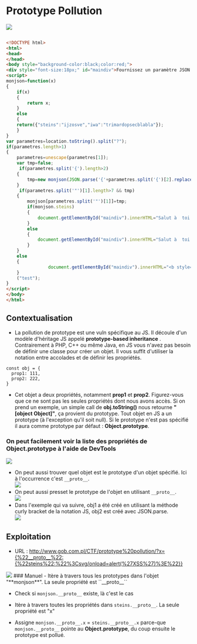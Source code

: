 # Prototype Pollution
<img src="https://media.discordapp.net/attachments/768928242467340328/772469748205748244/unknown.png">

```HTML

<!DOCTYPE html>
<html>
<head>
</head>
<body style="background-color:black;color:red;">
<div style="font-size:18px;" id="maindiv">Fournissez un paramètre JSON valide {} !</div>
<script>
monjson=function(x)
{
    if(x)
    {
        return x;
    }
    else
    {
    return({"steins":"ijzosve","iwa":"trimardopsecblabla"});
    }
}
var parametres=location.toString().split("?");
if(parametres.length>1)
{
    parametres=unescape(parametres[1]);
    var tmp=false;
     if(parametres.split('{').length>2)
    {
        tmp=new monjson(JSON.parse('{'+parametres.split('{')[2].replace(/}$/,"")))
    }
     if(parametres.split('"')[1].length>7 && tmp)
    {    
        monjson[parametres.split('"')[1]]=tmp;
        if(monjson.steins)
        {
            document.getElementById("maindiv").innerHTML="Salut à  toi jeune "+monjson.steins;
        }
        else
        {
            document.getElementById("maindiv").innerHTML="Salut à  toi jeune "+new monjson().steins;
        }
    }
    else
    {
                document.getElementById("maindiv").innerHTML="<b style='color:red;'>Salut à  toi jeune "+new monjson().steins+"</b>";
    }
    ("test");
}    
</script>
</body>
</html>

```
## Contextualisation
- La pollution de prototype est une vuln spécifique au JS. Il découle d'un modèle d'héritage JS appelé **prototype-based inheritance** . Contrairement à PHP, C++ ou même Java, en JS vous n'avez pas besoin de définir une classe pour créer un objet. Il vous suffit d'utiliser la notation entre accolades et de définir les propriétés.
```JS
const obj = {
  prop1: 111,
  prop2: 222,
}
```

- Cet objet a deux propriétés, notamment **prop1** et **prop2**. Figurez-vous que ce ne sont pas les seules propriétés dont nous avons accès. Si on prend un exemple, un simple call de **obj.toString()** nous retourne **"[object Object]"**, ça provient du prototype. Tout objet en JS a un prototype (à l'exception qu'il soit null). Si le prototype n'est pas spécifié il aura comme prototype par défaut : **Object.prototype**.<br>
### On peut facilement voir la liste des propriétés de Object.prototype à l'aide de DevTools
<img src="https://media.discordapp.net/attachments/771819360109068328/772447460215881728/image-1024x351.png"><br>
- On peut aussi trouver quel objet est le prototype d'un objet spécifié. Ici à l'occurrence c'est ``__proto__``.<br>
<img src="https://media.discordapp.net/attachments/771819360109068328/772448129902575656/image-1.png"><br>
- On peut aussi presset le prototype de l'objet en utilisant ``__proto__``.<br>
<img src="https://media.discordapp.net/attachments/771819360109068328/772448426901110794/image-2.png"><br>
- Dans l'exemple qui va suivre, obj1 a été créé en utilisant la méthode curly bracket de la notation JS, obj2 est créé avec JSON.parse.<br>
<img src="https://media.discordapp.net/attachments/771819360109068328/772451369742368808/image-3-1024x219.png"><br>
## Exploitation
- URL : http://www.gob.com.pl/CTF/prototype%20pollution/?x={%22__proto__%22:{%22steins%22:%22%3Csvg/onload=alert(%27XSS%27)%3E%22}}
<img src="https://media.discordapp.net/attachments/768928242467340328/772471742022811688/unknown.png">
### Manuel
- Itère à travers tous les prototypes dans l'objet "**monjson**". La seule propriété est ``__proto__``

- Check si ``monjson.__proto__`` existe, là c'est le cas

- Itère à travers toutes les propriétés dans ``steins.__proto__``. La seule propriété est "x"

- Assigne ``monjson.__proto__.x`` = ``steins.__proto__.x`` parce-que ``monjson.__proto__`` pointe au **Object.prototype**, du coup ensuite le prototype est pollué.
